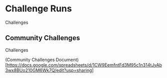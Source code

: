 # Challenge Runs
Challenges 

## Community Challenges
Challenges 

(Community Challenges Document)[https://docs.google.com/spreadsheets/d/1CW9EemfntFd3M95c1n314tJyAb3wx8BUo210GM6Wk7Q/edit?usp=sharing]


